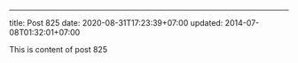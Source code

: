---
title: Post 825
date: 2020-08-31T17:23:39+07:00
updated: 2014-07-08T01:32:01+07:00

This is content of post 825
